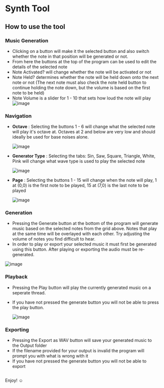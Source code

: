 # Synth Tool
## How to use the tool
### Music Generation
- Clicking on a button will make it the selected button and also switch whether the note in that position will be generated or not.
- From here the buttons at the top of the program can be used to edit the details of the selected note
- Note Activated? will change whether the note will be activated or not
- Note Held? determines whether the note will be held down onto the next note or not (The next note must also check the note held button to continue holding the note down, but the volume is based on the first note to be held)
- Note Volume is a slider for 1 - 10 that sets how loud the note will play 
![image](https://github.com/Daniel-D-Neumann/Synth/assets/115144777/b8983a20-97fa-43df-bc09-b8ae9694a76a)

### Navigation
- **Octave**
  : Selecting the buttons 1 - 6 will change what the selected note will play it's octave at. Octaves at 2 and below are very low and should ideally be used for base noises alone.
    
  ![image](https://github.com/Daniel-D-Neumann/Synth/assets/115144777/9dde9c98-0e43-4a4e-80d5-18c22918566c)

- **Generator Type**
  : Selecting the tabs: Sin, Saw, Square, Triangle, White, Pink will change what wave type is used to play the selected note

  ![image](https://github.com/Daniel-D-Neumann/Synth/assets/115144777/742b1645-1f50-455f-ae78-05cbec50b504)

  
- **Page**
  : Selecting the buttons 1 - 15 will change when the note will play, 1 at (0,0) is the first note to be played, 15 at (7,0) is the last note to be played

  ![image](https://github.com/Daniel-D-Neumann/Synth/assets/115144777/d4997144-dca4-47c2-a32e-fdb3df8939a1)

### Generation
- Pressing the Generate button at the bottom of the program will generate music based on the selected notes from the grid above. Notes that play at the same time will be overlayed with each other. Try adjusting the volume of notes you find difficult to hear.
- In order to play or export your selected music it must first be generated using this button. After playing or exporting the audio must be re-generated.

![image](https://github.com/Daniel-D-Neumann/Synth/assets/115144777/5ed68bc7-59a4-47f1-a6a5-3e8aeb3adc21)

### Playback
- Pressing the Play button will play the currently generated music on a seperate thread.
- If you have not pressed the generate button you will not be able to press the play button.

  ![image](https://github.com/Daniel-D-Neumann/Synth/assets/115144777/8e09081d-164d-4ae6-b747-5cd736f2d034)

### Exporting
- Pressing the Export as WAV button will save your generated music to the Output folder
- If the filename provided for your output is invalid the program will prompt you with what is wrong with it
- If you have not pressed the generate button you will not be able to export

##
Enjoy! ☺
